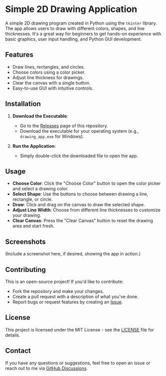 # Simple 2D Drawing Application

A simple 2D drawing program created in Python using the `tkinter` library. The app allows users to draw with different colors, shapes, and line thicknesses. It's a great way for beginners to get hands-on experience with basic graphics, user input handling, and Python GUI development.

## Features
- Draw lines, rectangles, and circles.
- Choose colors using a color picker.
- Adjust line thickness for drawings.
- Clear the canvas with a single button.
- Easy-to-use GUI with intuitive controls.

## Installation

1. **Download the Executable**:
   - Go to the [Releases](https://github.com/tesamuel130/2D-Drawing-App/releases) page of this repository.
   - Download the executable for your operating system (e.g., `drawing_app.exe` for Windows).

2. **Run the Application**:
   - Simply double-click the downloaded file to open the app.

## Usage

- **Choose Color**: Click the "Choose Color" button to open the color picker and select a drawing color.
- **Select Shape**: Use the buttons to choose between drawing a line, rectangle, or circle.
- **Draw**: Click and drag on the canvas to draw the selected shape.
- **Adjust Line Width**: Choose from different line thicknesses to customize your drawing.
- **Clear Canvas**: Press the "Clear Canvas" button to reset the drawing area and start fresh.

## Screenshots

(Include a screenshot here, if desired, showing the app in action.)

## Contributing

This is an open-source project! If you'd like to contribute:
- Fork the repository and make your changes.
- Create a pull request with a description of what you've done.
- Report bugs or request features by creating an [Issue](https://github.com/tesamuel130/2D-Drawing-App/issues).

## License

This project is licensed under the MIT License - see the [LICENSE](LICENSE) file for details.

## Contact

If you have any questions or suggestions, feel free to open an issue or reach out to me via [GitHub Discussions](https://github.com/tesamuel130/2D-Drawing-App/discussions).

